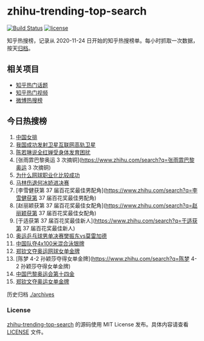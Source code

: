 # zhihu-trending-top-search

[![Build Status](https://github.com/justjavac/zhihu-trending-top-search/workflows/ci/badge.svg?branch=main)](https://github.com/justjavac/zhihu-trending-top-search/actions)
[![license](https://img.shields.io/github/license/justjavac/zhihu-trending-top-search)](https://github.com/justjavac/zhihu-trending-top-search/blob/main/LICENSE)

知乎热搜榜，记录从 2020-11-24
日开始的知乎热搜榜单。每小时抓取一次数据，按天[归档](./archives)。

## 相关项目

- [知乎热门话题](https://github.com/justjavac/zhihu-trending-hot-questions)
- [知乎热门视频](https://github.com/justjavac/zhihu-trending-hot-video)
- [微博热搜榜](https://github.com/justjavac/weibo-trending-hot-search)

## 今日热搜榜

<!-- BEGIN -->
<!-- 最后更新时间 Wed Aug 07 2024 05:12:57 GMT+0800 (China Standard Time) -->

1. [中国女排](https://www.zhihu.com/search?q=中国女排)
1. [我国成功发射卫星互联网高轨卫星](https://www.zhihu.com/search?q=我国成功发射卫星互联网高轨卫星)
1. [陈若琳说全红婵受身体发育困扰](https://www.zhihu.com/search?q=陈若琳说全红婵受身体发育困扰)
1. [张雨霏巴黎奥运 3 次摘铜](https://www.zhihu.com/search?q=张雨霏巴黎奥运 3
   次摘铜)
1. [为什么网球职业化比较成功](https://www.zhihu.com/search?q=为什么网球职业化比较成功)
1. [马林伤退何冰娇进决赛](https://www.zhihu.com/search?q=马林伤退何冰娇进决赛)
1. [李雪健获第 37 届百花奖最佳男配角](https://www.zhihu.com/search?q=李雪健获第
   37 届百花奖最佳男配角)
1. [赵丽颖获第 37 届百花奖最佳女配角](https://www.zhihu.com/search?q=赵丽颖获第
   37 届百花奖最佳女配角)
1. [于适获第 37 届百花奖最佳新人](https://www.zhihu.com/search?q=于适获第 37
   届百花奖最佳新人)
1. [奥运乒乓球男单决赛樊振东vs莫雷加德](https://www.zhihu.com/search?q=奥运乒乓球男单决赛樊振东vs莫雷加德)
1. [中国队夺4x100米混合泳银牌](https://www.zhihu.com/search?q=中国队夺4x100米混合泳银牌)
1. [郑钦文夺奥运网球女单金牌](https://www.zhihu.com/search?q=郑钦文夺奥运网球女单金牌)
1. [陈梦 4-2 孙颖莎夺得女单金牌](https://www.zhihu.com/search?q=陈梦 4-2
   孙颖莎夺得女单金牌)
1. [中国巴黎奥运会第十四金](https://www.zhihu.com/search?q=中国巴黎奥运会第十四金)
1. [郑钦文夺奥运女单金牌](https://www.zhihu.com/search?q=郑钦文夺奥运女单金牌)

<!-- END -->

历史归档 [./archives](./archives)

### License

[zhihu-trending-top-search](https://github.com/justjavac/zhihu-trending-top-search)
的源码使用 MIT License 发布。具体内容请查看 [LICENSE](./LICENSE) 文件。
